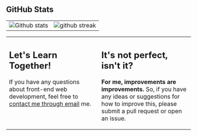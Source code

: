 ## GitHub Stats

|                                                                                                           |                                                                                      |
| --------------------------------------------------------------------------------------------------------- | ------------------------------------------------------------------------------------ |
| ![Github stats](https://github-readme-stats.vercel.app/api?username=I-am-vishalmaurya&show_icons=true&locale=en) | ![github streak](https://github-readme-streak-stats.herokuapp.com/?user=I-am-vishalmaurya&) |

<table style="border: none">
  <tr>
  <td width="50%" valign="top">

## Let's Learn Together!

If you have any questions about front-end web development, feel free to <a href="mailto:vishalmaurya3112@gmail.com">contact me through email</a> me.

  </td>
  <td width="50%" valign="top">

## It's not perfect, isn't it?

**For me, improvements are improvements.** So, if you have any ideas or suggestions for how to improve this, please submit a pull request or open an issue.

  </td>
  </tr>
</table>